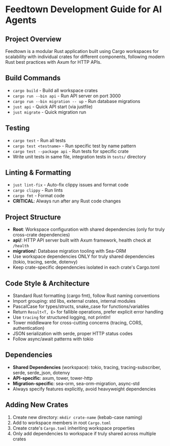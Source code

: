 # Feedtown Development Guide for AI Agents

## Project Overview
Feedtown is a modular Rust application built using Cargo workspaces for scalability with individual crates for different components, following modern Rust best practices with Axum for HTTP APIs.

## Build Commands
- `cargo build` - Build all workspace crates
- `cargo run --bin api` - Run API server on port 3000
- `cargo run --bin migration -- up` - Run database migrations
- `just api` - Quick API start (via justfile)
- `just migrate` - Quick migration run

## Testing
- `cargo test` - Run all tests
- `cargo test <testname>` - Run specific test by name pattern
- `cargo test --package api` - Run tests for specific crate
- Write unit tests in same file, integration tests in `tests/` directory

## Linting & Formatting
- `just lint-fix` - Auto-fix clippy issues and format code
- `cargo clippy` - Run lints
- `cargo fmt` - Format code
- **CRITICAL**: Always run after any Rust code changes

## Project Structure
- **Root**: Workspace configuration with shared dependencies (only for truly cross-crate dependencies)
- **api/**: HTTP API server built with Axum framework, health check at `/health`
- **migration/**: Database migration tooling with Sea-ORM
- Use workspace dependencies ONLY for truly shared dependencies (tokio, tracing, serde, dotenvy)
- Keep crate-specific dependencies isolated in each crate's Cargo.toml

## Code Style & Architecture
- Standard Rust formatting (cargo fmt), follow Rust naming conventions
- Import grouping: std libs, external crates, internal modules
- PascalCase for types/structs, snake_case for functions/variables
- Return `Result<T, E>` for fallible operations, prefer explicit error handling
- Use `tracing` for structured logging, not println!
- Tower middleware for cross-cutting concerns (tracing, CORS, authentication)
- JSON serialization with serde, proper HTTP status codes
- Follow async/await patterns with tokio

## Dependencies
- **Shared Dependencies** (workspace): tokio, tracing, tracing-subscriber, serde, serde_json, dotenvy
- **API-specific**: axum, tower, tower-http
- **Migration-specific**: sea-orm, sea-orm-migration, async-std
- Always specify features explicitly, avoid heavyweight dependencies

## Adding New Crates
1. Create new directory: `mkdir crate-name` (kebab-case naming)
2. Add to workspace members in root `Cargo.toml`
3. Create crate's `Cargo.toml` inheriting workspace properties
4. Only add dependencies to workspace if truly shared across multiple crates